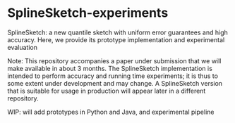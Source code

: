 # SplineSketch-experiments
SplineSketch: a new quantile sketch with uniform error guarantees and high accuracy. Here, we provide its prototype implementation and experimental evaluation

Note: This repository accompanies a paper under submission that we will make available in about 3 months. The SplineSketch implementation is intended to perform accuracy and running time experiments; it is thus to some extent under development and may change. A SplineSketch version that is suitable for usage in production will appear later in a different repository.

WIP: will add prototypes in Python and Java, and experimental pipeline
